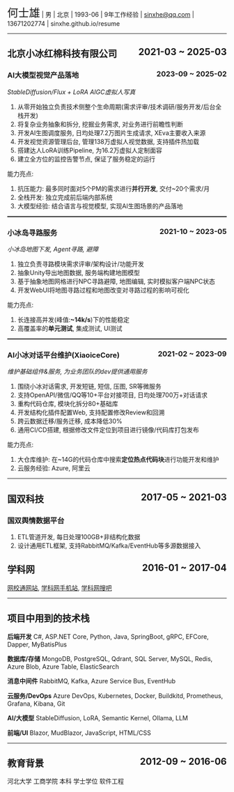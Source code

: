 ﻿<name><panel>何士雄</panel></name> | 男 | 北京 | 1993-06 | 9年工作经验 | sinxhe@qq.com | 13671202774 | sinxhe.github.io/resume

---

## 北京小冰红棉科技有限公司 <date-range>2021-03 ~ 2025-03</date-range>

### <panel>AI大模型视觉产品落地</panel> <date-range>2023-09 ~ 2025-02</date-range>

*StableDiffusion/Flux + LoRA AIGC虚拟人写真*

1. 从零开始独立负责技术侧整个生命周期(需求评审/技术调研/服务开发/后台全栈开发)
1. 将复杂业务抽象和拆分, 挖掘业务需求, 对业务进行前瞻性判断
1. 开发<panel>AI生图调度服务</panel>, 日均处理7.2万图片生成请求, XEva主要收入来源
1. 开发<panel>视觉资源管理后台</panel>, 管理138万虚拟人视觉数据, 支持插件热加载
1. 搭建达人<panel>LoRA训练Pipeline</panel>, 为16.2万虚拟人定制面容
1. 建立全方位的监控告警节点, 保证了服务稳定的运行

能力亮点:

1. 抗压能力: 最多同时面对5个PM的需求进行**并行开发**, 交付~20个需求/月
1. 全栈开发: 独立完成前后端内部系统
1. 大模型经验: 结合语言与视觉模型, 实现AI生图场景的产品落地

<hr class='hr-project'/> 

### <panel>小冰岛寻路服务</panel> <date-range>2021-10 ~ 2023-05</date-range>

*小冰岛地图下发, Agent寻路, 避障*

1. 独立负责寻路模块需求评审/架构设计/功能开发
1. 抽象Unity导出地图数据, 服务端构建地图模型
1. 基于抽象地图网格进行NPC寻路避障, 地图编辑, 实时模拟客户端NPC状态
1. 开发WebUI将地图寻路过程和地图改变对寻路过程的影响可视化

能力亮点:

1. 长连接高并发(峰值:**~14k/s**)下的性能稳定
1. 高覆盖率的**单元测试**, 集成测试, UI测试

<hr class='hr-project'/>

### AI小冰对话平台维护(XiaoiceCore) <date-range>2021-02 ~ 2023-09</date-range>

*维护基础组件&服务, 为业务团队的dev提供通用服务*

1. 围绕小冰对话需求, 开发短链, 短信, 压图, SR等微服务
1. 支持OpenAPI/微信/QQ等10+平台对接项目, 日均处理700万+对话请求
1. 重构代码仓库, 模块化拆分80+基础库
1. 开发结构化<panel>插件配置Web</panel>, 支持配置修改Review和回溯
1. 跨云数据迁移/服务迁移, 成本降低30%
1. 通用CI/CD搭建, 根据修改文件定位到项目进行镜像/代码库打包发布

能力亮点:

1. 大仓库维护: 在~14G的代码仓库中搜索**定位热点代码块**进行功能开发和维护
1. 云服务经验: Azure, 阿里云

---

## 国双科技 <date-range>2017-05 ~ 2021-03</date-range>

### 国双舆情数据平台

1. ETL管道开发, 每日处理100GB+非结构化数据
1. 设计通用ETL框架, 支持RabbitMQ/Kafka/EventHub等多源数据接入

## 学科网 <date-range>2016-01 ~ 2017-04</date-range>

[网校通网站](http://www.zxxk.com/wxt/expenter/), [学科网手机站](https://m.zxxk.com/), [学科网搜吧](https://search.zxxk.com/doc/?kw=%E7%AC%AC%E4%B8%80%E8%AF%BE)

---

## 项目中用到的技术栈

**后端开发**
C#, ASP.NET Core, Python, Java, SpringBoot, gRPC, EFCore, Dapper, MyBatisPlus

**数据库/存储**
MongoDB, PostgreSQL, Qdrant, SQL Server, MySQL, Redis, Azure Blob, Azure Table, ElasticSearch

**消息中间件**
RabbitMQ, Kafka, Azure Service Bus, EventHub

**云服务/DevOps**
Azure DevOps, Kubernetes, Docker, Buildkitd, Prometheus, Grafana, Kibana, Git

**AI/大模型**
StableDiffusion, LoRA, Semantic Kernel, Ollama, LLM

**前端/UI**
Blazor, MudBlazor, JavaScript, HTML/CSS

---

## 教育背景 <date-range>2012-09 ~ 2016-06<date-range>

河北大学 工商学院    本科    学士学位    软件工程

<style>
name {
	font-size: 25px;
}
date-range {
	float: right;
}
.hr-project {
	border-top: 1px dashed;
    border-bottom: 0;
    /* border-color: gray; */
}

</style>